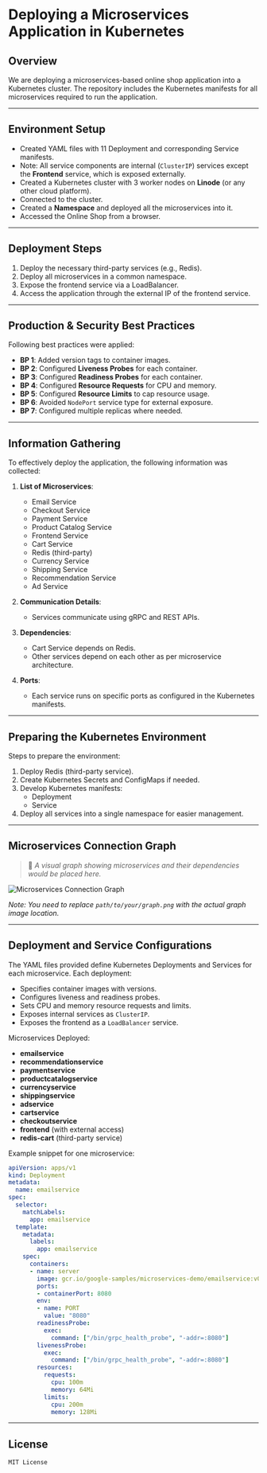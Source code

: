 # Deploying a Microservices Application in Kubernetes

## Overview
We are deploying a microservices-based online shop application into a Kubernetes cluster. The repository includes the Kubernetes manifests for all microservices required to run the application.

---

## Environment Setup

- Created YAML files with 11 Deployment and corresponding Service manifests.
- Note: All service components are internal (`ClusterIP`) services except the **Frontend** service, which is exposed externally.
- Created a Kubernetes cluster with 3 worker nodes on **Linode** (or any other cloud platform).
- Connected to the cluster.
- Created a **Namespace** and deployed all the microservices into it.
- Accessed the Online Shop from a browser.

---

## Deployment Steps

1. Deploy the necessary third-party services (e.g., Redis).
2. Deploy all microservices in a common namespace.
3. Expose the frontend service via a LoadBalancer.
4. Access the application through the external IP of the frontend service.

---

## Production & Security Best Practices

Following best practices were applied:

- **BP 1**: Added version tags to container images.
- **BP 2**: Configured **Liveness Probes** for each container.
- **BP 3**: Configured **Readiness Probes** for each container.
- **BP 4**: Configured **Resource Requests** for CPU and memory.
- **BP 5**: Configured **Resource Limits** to cap resource usage.
- **BP 6**: Avoided `NodePort` service type for external exposure.
- **BP 7**: Configured multiple replicas where needed.

---

## Information Gathering

To effectively deploy the application, the following information was collected:

1. **List of Microservices**:
    - Email Service
    - Checkout Service
    - Payment Service
    - Product Catalog Service
    - Frontend Service
    - Cart Service
    - Redis (third-party)
    - Currency Service
    - Shipping Service
    - Recommendation Service
    - Ad Service

2. **Communication Details**:
   - Services communicate using gRPC and REST APIs.

3. **Dependencies**:
   - Cart Service depends on Redis.
   - Other services depend on each other as per microservice architecture.

4. **Ports**:
   - Each service runs on specific ports as configured in the Kubernetes manifests.

---

## Preparing the Kubernetes Environment

Steps to prepare the environment:

1. Deploy Redis (third-party service).
2. Create Kubernetes Secrets and ConfigMaps if needed.
3. Develop Kubernetes manifests:
   - Deployment
   - Service
4. Deploy all services into a single namespace for easier management.

---

## Microservices Connection Graph

> 📌 *A visual graph showing microservices and their dependencies would be placed here.*

![Microservices Connection Graph](path/to/your/graph.png)

*Note: You need to replace `path/to/your/graph.png` with the actual graph image location.*

---

## Deployment and Service Configurations

The YAML files provided define Kubernetes Deployments and Services for each microservice. Each deployment:

- Specifies container images with versions.
- Configures liveness and readiness probes.
- Sets CPU and memory resource requests and limits.
- Exposes internal services as `ClusterIP`.
- Exposes the frontend as a `LoadBalancer` service.

Microservices Deployed:
- **emailservice**
- **recommendationservice**
- **paymentservice**
- **productcatalogservice**
- **currencyservice**
- **shippingservice**
- **adservice**
- **cartservice**
- **checkoutservice**
- **frontend** (with external access)
- **redis-cart** (third-party service)

Example snippet for one microservice:

```yaml
apiVersion: apps/v1
kind: Deployment
metadata:
  name: emailservice
spec:
  selector:
    matchLabels:
      app: emailservice
  template:
    metadata:
      labels:
        app: emailservice
    spec:
      containers:
      - name: server
        image: gcr.io/google-samples/microservices-demo/emailservice:v0.2.3
        ports:
        - containerPort: 8080
        env:
        - name: PORT
          value: "8080"
        readinessProbe:
          exec:
            command: ["/bin/grpc_health_probe", "-addr=:8080"]
        livenessProbe:
          exec:
            command: ["/bin/grpc_health_probe", "-addr=:8080"]
        resources:
          requests:
            cpu: 100m
            memory: 64Mi
          limits:
            cpu: 200m
            memory: 128Mi
```

---

## License

```
MIT License
